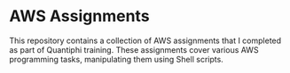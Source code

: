 # AWS Assignments

This repository contains a collection of AWS assignments that I completed as part of Quantiphi training. These assignments cover various AWS programming tasks, manipulating them using Shell scripts.
